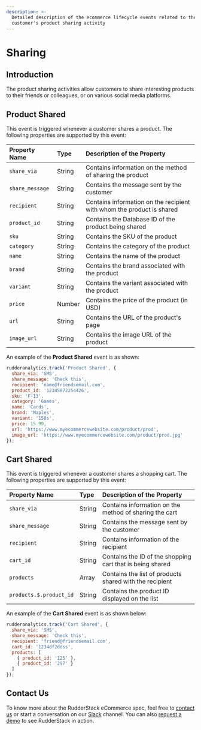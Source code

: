 ```yaml
---
description: >-
  Detailed description of the ecommerce lifecycle events related to the
  customer's product sharing activity
---
```


# Sharing

## Introduction

The product sharing activities allow customers to share interesting products to their friends or colleagues, or on various social media platforms.

## Product Shared

This event is triggered whenever a customer shares a product. The following properties are supported by this event:

| **Property Name** | **Type** | **Description of the Property** |
| :--- | :--- | :--- |
| `share_via` | String | Contains information on the method of sharing the product |
| `share_message` | String | Contains the message sent by the customer |
| `recipient` | String | Contains information on the recipient with whom the product is shared |
| `product_id` | String | Contains the Database ID of the product being shared |
| `sku` | String | Contains the SKU of the product |
| `category` | String | Contains the category of the product |
| `name` | String | Contains the name of the product |
| `brand` | String | Contains the brand associated with the product |
| `variant` | String | Contains the variant associated with the product |
| `price` | Number | Contains the price of the product \(in USD\) |
| `url` | String | Contains the URL of the product's page |
| `image_url` | String | Contains the image URL of the product |

An example of the **Product Shared** event is as shown:

```javascript
rudderanalytics.track('Product Shared', {
  share_via: 'SMS',
  share_message: 'Check this',
  recipient: 'name@friendsemail.com',
  product_id: '12345872254426',
  sku: 'F-13',
  category: 'Games',
  name: 'Cards',
  brand: 'Maples',
  variant: '150s',
  price: 15.99,
  url: 'https://www.myecommercewebsite.com/product/prod',
  image_url: 'https://www.myecommercewebsite.com/product/prod.jpg'
});
```

## Cart Shared

This event is triggered whenever a customer shares a shopping cart. The following properties are supported by this event:

| **Property Name** | **Type** | **Description of the Property** |
| :--- | :--- | :--- |
| `share_via` | String | Contains information on the method of sharing the cart |
| `share_message` | String | Contains the message sent by the customer |
| `recipient` | String | Contains information of the recipient |
| `cart_id` | String | Contains the ID of the shopping cart that is being shared |
| `products` | Array | Contains the list of products shared with the recipient |
| `products.$.product_id` | String | Contains the product ID displayed on the list |

An example of the **Cart Shared** event is as shown below:

```javascript
rudderanalytics.track('Cart Shared', {
  share_via: 'SMS',
  share_message: 'Check this',
  recipient: 'friend@friendsemail.com',
  cart_id: '1234df2ddss',
  products: [
    { product_id: '125' },
    { product_id: '297' }
  ]
});
```

## Contact Us

To know more about the RudderStack eCommerce spec, feel free to [contact us](mailto:%20contact@rudderstack.com) or start a conversation on our [Slack](https://resources.rudderstack.com/join-rudderstack-slack) channel. You can also [request a demo](https://rudderstack.com/request-a-demo/) to see RudderStack in action.

